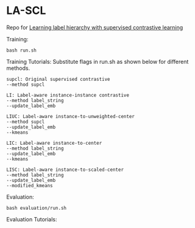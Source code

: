 # LA-SCL
Repo for [Learning label hierarchy with supervised contrastive learning](https://arxiv.org/abs/2402.00232)

Training:
```
bash run.sh
```
Training Tutorials:
Substitute flags in run.sh as shown below for different methods.
```
supcl: Original supervised contrastive
--method supcl

LI: Label-aware instance-instance contrastive
--method label_string
--update_label_emb

LIUC: Label-aware instance-to-unweighted-center
--method supcl
--update_label_emb
--kmeans

LIC: Label-aware instance-to-center
--method label_string
--update_label_emb
--kmeans

LISC: Label-aware instance-to-scaled-center
--method label_string
--update_label_emb
--modified_kmeans
```

Evaluation:
```
bash evaluation/run.sh
```
Evaluation Tutorials:
```
```
